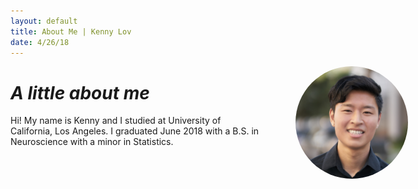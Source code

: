 ```yaml
---
layout: default
title: About Me | Kenny Lov
date: 4/26/18
---
```

<style> 
nav ul li:nth-child(2) a{
  position:relative;

background:var(--main-bg-color);
color:var(--main-accent-color);
border-radius:5px;
 font-size:1.15em;
padding-top:5px;
padding-bottom:5px;
padding-left:5px;
padding-right:5px;
}


  

.image-cropper{
  display:inline-block;
  position:fixed;
  width:180px;
  height:180px;
  overflow:hidden;
  border-radius:50%;
  right:10%;
}

img#me{ 
  width:180px;
  margin-left:0px;
  margin-top:-30px;
}
</style>



<div class = 'image-cropper'>
<img id = "me" src="linkedin pic.jpg">
</div>

# *A little about me*

<p style = "margin-right: 0px; width: 80%;">
Hi! My name is Kenny and I studied at University of California, Los Angeles. I graduated June 2018 with a B.S. in Neuroscience with a minor in Statistics. <br><br>




<br><br><br>
  </p>
  
